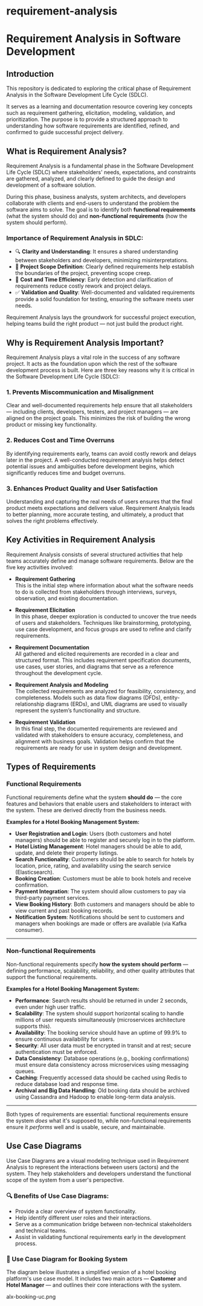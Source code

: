 # requirement-analysis
# Requirement Analysis in Software Development

## Introduction

This repository is dedicated to exploring the critical phase of Requirement Analysis in the Software Development Life Cycle (SDLC). 

It serves as a learning and documentation resource covering key concepts such as requirement gathering, elicitation, modeling, validation, and prioritization. The purpose is to provide a structured approach to understanding how software requirements are identified, refined, and confirmed to guide successful project delivery.
## What is Requirement Analysis?

Requirement Analysis is a fundamental phase in the Software Development Life Cycle (SDLC) where stakeholders' needs, expectations, and constraints are gathered, analyzed, and clearly defined to guide the design and development of a software solution.

During this phase, business analysts, system architects, and developers collaborate with clients and end-users to understand the problem the software aims to solve. The goal is to identify both **functional requirements** (what the system should do) and **non-functional requirements** (how the system should perform).

### Importance of Requirement Analysis in SDLC:

- 🔍 **Clarity and Understanding**: It ensures a shared understanding between stakeholders and developers, minimizing misinterpretations.
- 🎯 **Project Scope Definition**: Clearly defined requirements help establish the boundaries of the project, preventing scope creep.
- 💸 **Cost and Time Efficiency**: Early detection and clarification of requirements reduce costly rework and project delays.
- ✅ **Validation and Quality**: Well-documented and validated requirements provide a solid foundation for testing, ensuring the software meets user needs.

Requirement Analysis lays the groundwork for successful project execution, helping teams build the right product — not just build the product right.
## Why is Requirement Analysis Important?

Requirement Analysis plays a vital role in the success of any software project. It acts as the foundation upon which the rest of the software development process is built. Here are three key reasons why it is critical in the Software Development Life Cycle (SDLC):

### 1. Prevents Miscommunication and Misalignment
Clear and well-documented requirements help ensure that all stakeholders — including clients, developers, testers, and project managers — are aligned on the project goals. This minimizes the risk of building the wrong product or missing key functionality.

### 2. Reduces Cost and Time Overruns
By identifying requirements early, teams can avoid costly rework and delays later in the project. A well-conducted requirement analysis helps detect potential issues and ambiguities before development begins, which significantly reduces time and budget overruns.

### 3. Enhances Product Quality and User Satisfaction
Understanding and capturing the real needs of users ensures that the final product meets expectations and delivers value. Requirement Analysis leads to better planning, more accurate testing, and ultimately, a product that solves the right problems effectively.
## Key Activities in Requirement Analysis

Requirement Analysis consists of several structured activities that help teams accurately define and manage software requirements. Below are the five key activities involved:

- **Requirement Gathering**  
  This is the initial step where information about what the software needs to do is collected from stakeholders through interviews, surveys, observation, and existing documentation.

- **Requirement Elicitation**  
  In this phase, deeper exploration is conducted to uncover the true needs of users and stakeholders. Techniques like brainstorming, prototyping, use case development, and focus groups are used to refine and clarify requirements.

- **Requirement Documentation**  
  All gathered and elicited requirements are recorded in a clear and structured format. This includes requirement specification documents, use cases, user stories, and diagrams that serve as a reference throughout the development cycle.

- **Requirement Analysis and Modeling**  
  The collected requirements are analyzed for feasibility, consistency, and completeness. Models such as data flow diagrams (DFDs), entity-relationship diagrams (ERDs), and UML diagrams are used to visually represent the system’s functionality and structure.

- **Requirement Validation**  
  In this final step, the documented requirements are reviewed and validated with stakeholders to ensure accuracy, completeness, and alignment with business goals. Validation helps confirm that the requirements are ready for use in system design and development.
## Types of Requirements

### Functional Requirements

Functional requirements define what the system **should do** — the core features and behaviors that enable users and stakeholders to interact with the system. These are derived directly from the business needs.

**Examples for a Hotel Booking Management System:**

- **User Registration and Login**: Users (both customers and hotel managers) should be able to register and securely log in to the platform.
- **Hotel Listing Management**: Hotel managers should be able to add, update, and delete their property listings.
- **Search Functionality**: Customers should be able to search for hotels by location, price, rating, and availability using the search service (Elasticsearch).
- **Booking Creation**: Customers must be able to book hotels and receive confirmation.
- **Payment Integration**: The system should allow customers to pay via third-party payment services.
- **View Booking History**: Both customers and managers should be able to view current and past booking records.
- **Notification System**: Notifications should be sent to customers and managers when bookings are made or offers are available (via Kafka consumer).

---

### Non-functional Requirements

Non-functional requirements specify **how the system should perform** — defining performance, scalability, reliability, and other quality attributes that support the functional requirements.

**Examples for a Hotel Booking Management System:**

- **Performance**: Search results should be returned in under 2 seconds, even under high user traffic.
- **Scalability**: The system should support horizontal scaling to handle millions of user requests simultaneously (microservices architecture supports this).
- **Availability**: The booking service should have an uptime of 99.9% to ensure continuous availability for users.
- **Security**: All user data must be encrypted in transit and at rest; secure authentication must be enforced.
- **Data Consistency**: Database operations (e.g., booking confirmations) must ensure data consistency across microservices using messaging queues.
- **Caching**: Frequently accessed data should be cached using Redis to reduce database load and response time.
- **Archival and Big Data Handling**: Old booking data should be archived using Cassandra and Hadoop to enable long-term data analysis.

---

Both types of requirements are essential: functional requirements ensure the system *does* what it's supposed to, while non-functional requirements ensure it *performs* well and is usable, secure, and maintainable.
## Use Case Diagrams

Use Case Diagrams are a visual modeling technique used in Requirement Analysis to represent the interactions between users (actors) and the system. They help stakeholders and developers understand the functional scope of the system from a user's perspective.

### 🔍 Benefits of Use Case Diagrams:
- Provide a clear overview of system functionality.
- Help identify different user roles and their interactions.
- Serve as a communication bridge between non-technical stakeholders and technical teams.
- Assist in validating functional requirements early in the development process.

### 🏨 Use Case Diagram for Booking System

The diagram below illustrates a simplified version of a hotel booking platform's use case model. It includes two main actors — **Customer** and **Hotel Manager** — and outlines their core interactions with the system.

alx-booking-uc.png

